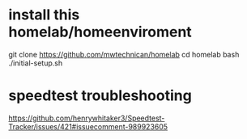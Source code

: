 # install this homelab/homeenviroment
git clone https://github.com/mwtechnican/homelab
cd homelab
bash ./initial-setup.sh

# speedtest troubleshooting
https://github.com/henrywhitaker3/Speedtest-Tracker/issues/421#issuecomment-989923605